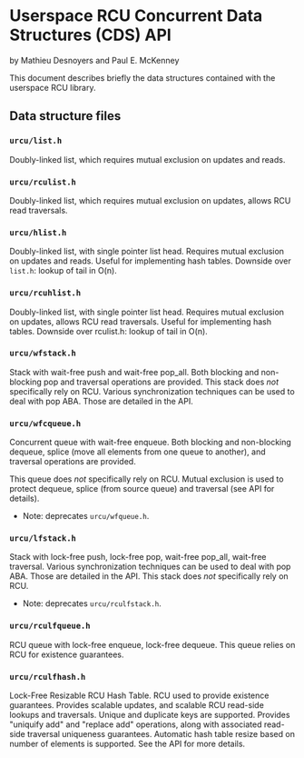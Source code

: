 Userspace RCU Concurrent Data Structures (CDS) API
==================================================

by Mathieu Desnoyers and Paul E. McKenney

This document describes briefly the data structures contained with the
userspace RCU library.


Data structure files
--------------------

### `urcu/list.h`

Doubly-linked list, which requires mutual exclusion on
updates and reads.


### `urcu/rculist.h`

Doubly-linked list, which requires mutual exclusion on
updates, allows RCU read traversals.


### `urcu/hlist.h`

Doubly-linked list, with single pointer list head. Requires
mutual exclusion on updates and reads. Useful for implementing hash tables.
Downside over `list.h`: lookup of tail in O(n).


### `urcu/rcuhlist.h`

Doubly-linked list, with single pointer list head.
Requires mutual exclusion on updates, allows RCU read traversals. Useful
for implementing hash tables. Downside over rculist.h: lookup of tail in O(n).


### `urcu/wfstack.h`

Stack with wait-free push and wait-free pop\_all. Both
blocking and non-blocking pop and traversal operations are provided. This
stack does _not_ specifically rely on RCU. Various synchronization techniques
can be used to deal with pop ABA. Those are detailed in the API.


### `urcu/wfcqueue.h`

Concurrent queue with wait-free enqueue. Both blocking and
non-blocking dequeue, splice (move all elements from one queue
to another), and traversal operations are provided.

This queue does _not_ specifically rely on RCU. Mutual exclusion
is used to protect dequeue, splice (from source queue) and
traversal (see API for details).

  - Note: deprecates `urcu/wfqueue.h`.


### `urcu/lfstack.h`

Stack with lock-free push, lock-free pop, wait-free pop\_all,
wait-free traversal. Various synchronization techniques can be
used to deal with pop ABA. Those are detailed in the API.
This stack does _not_ specifically rely on RCU.

  - Note: deprecates `urcu/rculfstack.h`.


### `urcu/rculfqueue.h`

RCU queue with lock-free enqueue, lock-free dequeue.
This queue relies on RCU for existence guarantees.


### `urcu/rculfhash.h`

Lock-Free Resizable RCU Hash Table. RCU used to provide
existence guarantees. Provides scalable updates, and scalable
RCU read-side lookups and traversals. Unique and duplicate keys
are supported. Provides "uniquify add" and "replace add"
operations, along with associated read-side traversal uniqueness
guarantees. Automatic hash table resize based on number of
elements is supported. See the API for more details.
